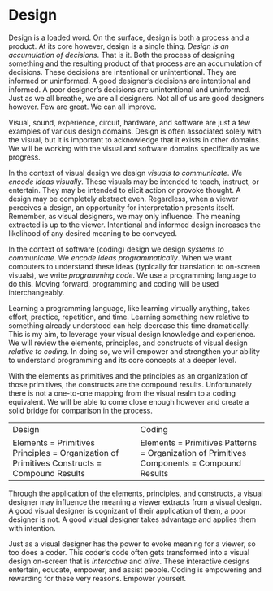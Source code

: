# Design

Design is a loaded word. On the surface, design is both a process and a product. At its core however, design is a single thing. *Design is an accumulation of decisions*. That is it. Both the process of designing something and the resulting product of that process are an accumulation of decisions. These decisions are intentional or unintentional. They are informed or uninformed. A good designer’s decisions are intentional and informed. A poor designer’s decisions are unintentional and uninformed. Just as we all breathe, we are all designers. Not all of us are good designers however. Few are great. We can all improve.

Visual, sound, experience, circuit, hardware, and software are just a few examples of various design domains. Design is often associated solely with the visual, but it is important to acknowledge that it exists in other domains. We will be working with the visual and software domains specifically as we progress.

In the context of visual design we design *visuals to communicate*. We *encode ideas visually*. These visuals may be intended to teach, instruct, or entertain. They may be intended to elicit action or provoke thought. A design may be completely abstract even. Regardless, when a viewer perceives a design, an opportunity for interpretation presents itself. Remember, as visual designers, we may only influence. The meaning extracted is up to the viewer. Intentional and informed design increases the likelihood of any desired meaning to be conveyed.

In the context of software (coding) design we design *systems to communicate*. We *encode ideas programmatically*. When we want computers to understand these ideas (typically for translation to on-screen visuals), we write *programming code*. We use a programming language to do this. Moving forward, programming and coding will be used interchangeably.

Learning a programming language, like learning virtually anything, takes effort, practice, repetition, and time. Learning something new relative to something already understood can help decrease this time dramatically. This is my aim, to leverage your visual design knowledge and experience. We will review the elements, principles, and constructs of visual design *relative to coding*. In doing so, we will empower and strengthen your ability to understand programming and its core concepts at a deeper level.

With the elements as primitives and the principles as an organization of those primitives, the constructs are the compound results. Unfortunately there is not a one-to-one mapping from the visual realm to a coding equivalent. We will be able to come close enough however and create a solid bridge for comparison in the process.

<table>
  <tr>
    <td>Design</td>
    <td>Coding</td>
  </tr>
  <tr>
    <td>
Elements = Primitives
Principles = Organization of Primitives
Constructs = Compound Results
    </td>
    <td>
Elements = Primitives
Patterns = Organization of Primitives
Components = Compound Results
     </td>
  </tr>
</table>

Through the application of the elements, principles, and constructs, a visual designer may influence the meaning a viewer extracts from a visual design. A good visual designer is cognizant of their application of them, a poor designer is not. A good visual designer takes advantage and applies them with intention.

Just as a visual designer has the power to evoke meaning for a viewer, so too does a coder. This coder’s code often gets transformed into a visual design on-screen that is *interactive* and *alive*. These interactive designs entertain, educate, empower, and assist people. Coding is empowering and rewarding for these very reasons. Empower yourself.
